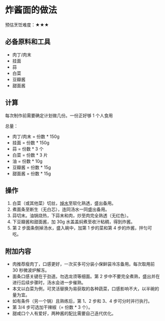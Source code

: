 # 炸酱面的做法

预估烹饪难度：★★★

## 必备原料和工具

* 肉丁/肉末
* 挂面
* 蒜
* 白菜
* 豆瓣酱
* 甜面酱

## 计算

每次制作前需要确定计划做几份。一份正好够 1 个人食用

总量：

* 肉丁/肉末 = 份数 * 150g
* 挂面 = 份数 * 150g
* 蒜 = 份数 * 3 个
* 白菜 = 份数 * 3 片
* 油 = 份数 * 10g
* 豆瓣酱 = 份数 * 15g
* 甜面酱 = 份数 * 15g

## 操作

1. 白菜（或其他菜）切丝，[焯水](../../tips/learn/学习焯水.md)至软化熟透，盛出备用。
2. 煮面条至断生（无白芯），连同汤水一同盛出备用。
3. 蒜切末。油锅烧热，下蒜末和肉，炒至肉完全熟透（无红色）。
4. 下豆瓣酱和甜面酱，加 30g 水盖盖焖煮至收汁粘稠，得到炸酱。
5. 第 2 步面条倒掉汤水，盛入碗中，加第 1 步的菜和第 4 步的炸酱，拌匀可吃。

## 附加内容

* 肉推荐瘦肉丁，口感更好，一次买多可分装小保鲜袋冷冻备用。每次取用前 30 秒微波炉解冻。
* 面条口感关键在于劲道。勿选龙须等细面。第 2 步中不要完全煮熟，盛出并在进行后续步骤时，汤水会进一步催熟。
* 本文以白菜为例，可灵活替换为易获取的各种蔬菜，口感影响不大，以半碗的量为宜。
* 如有条件（另一个锅）且熟练后，第 1、2 步和 3、4 步可分时并行执行。
* 第 3/4 步可选加干辣椒（= 份数 * 3 个）。
* 甜咸口个人有爱好，两种酱的配比需要自己迭代优化。


